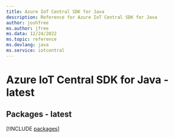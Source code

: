 ```yaml
---
title: Azure IoT Central SDK for Java
description: Reference for Azure IoT Central SDK for Java
author: joshfree
ms.author: jfree
ms.data: 12/24/2022
ms.topic: reference
ms.devlang: java
ms.service: iotcentral
---
```

# Azure IoT Central SDK for Java - latest
## Packages - latest
[!INCLUDE [packages](iot-central-index.md)]